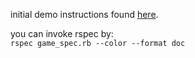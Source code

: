 initial demo instructions found [here](https://relishapp.com/rspec/docs/gettingstarted).  

you can invoke rspec by:  
`rspec game_spec.rb --color --format doc`  
